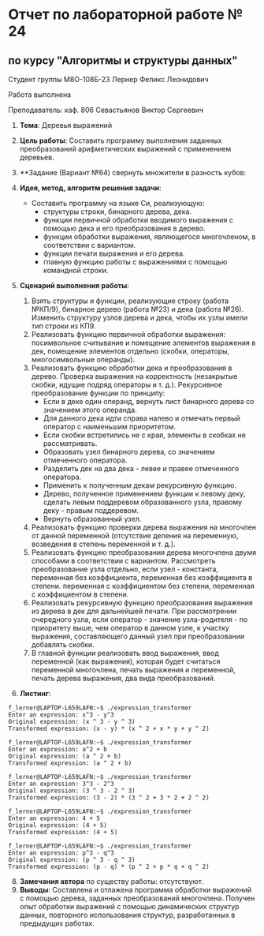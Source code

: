 # Отчет по лабораторной работе № 24
## по курсу "Алгоритмы и структуры данных"

Студент группы М8О-108Б-23 Лернер Феликс Леонидович

Работа выполнена

Преподаватель: каф. 806 Севастьянов Виктор Сергеевич

1. **Тема**: Деревья выражений
2. **Цель работы**: Составить программу выполнения заданных преобразований арифметических выражений с
применением деревьев.
3. **Задание (Вариант №64) свернуть множители в разность кубов: 

4. **Идея, метод, алгоритм решения задачи**:
    - Составить программу на языке Си, реализующую:
        - структуры строки, бинарного дерева, дека.
        - функции первичной обработки вводимого выражения с помощью дека и его преобразования в дерево.
        - функции обработки выражения, являющегося многочленом, в соответствии с вариантом.
        - функции печати выражения и его дерева.
        - главную функцию работы с выражениями с помощью командной строки.
5. **Сценарий выполнения работы**:
    1. Взять структуры и функции, реализующие строку (работа №КП/9), бинарное дерево (работа №23) и дека (работа №26).
Изменить структуру узлов дерева и дека, чтобы их узлы имели тип строки из КП9.
   2. Реализовать функцию первичной обработки выражения: посимвольное считывание и помещение элементов выражения в дек,
помещение элементов отдельно (скобки, операторы, многосимвольные операнды).
   3. Реализовать функцию обработки дека и преобразования в дерево. Проверка выражения на корректность (незакрытые 
скобки, идущие подряд операторы и т. д.). Рекурсивное преобразование функции по принципу:
      - Если в деке один операнд, вернуть лист бинарного дерева со значением этого операнда.
      - Для данного дека идти справа налево и отмечать первый оператор с наименьшим приоритетом.
      - Если скобки встретились не с края, элементы в скобках не рассматривать.
      - Образовать узел бинарного дерева, со значением отмеченного оператора.
      - Разделить дек на два дека - левее и правее отмеченного оператора.
      - Применить к полученным декам рекурсивную функцию.
      - Дерево, полученное применением функции к левому деку, сделать левым поддеревом образованного узла,
правому деку - правым поддеревом.
      - Вернуть образованный узел. 
    4. Реализовать функцию проверки дерева выражения на многочлен от данной переменной (отсутствие деления на 
переменную, возведения в степень переменной и т. д.).
    5. Реализовать функцию преобразования дерева многочлена двумя способами в соответствии с вариантом. Рассмотреть
преобразование узла отдельно, если узел - константа, переменная без коэффициента, переменная без коэффициента в
степени. переменная с коэффициентом без степени, переменная с коэффициентом в степени.
   6. Реализовать рекурсивную функцию преобразования выражения из дерева в дек для дальнейшей печати. При рассмотрении
очередного узла, если оператор - значение узла-родителя - по приоритету выше, чем оператор в данном узле,
к участку выражения, составляющего данный узел при преобразовании добавлять скобки.
   7. В главной функции реализовать ввод выражения, ввод переменной (как выражения), которая будет считаться переменной
многочлена, печать выражения и переменной, печать дерева выражения, два вида преобразований.

6. **Листинг**:
```
f_lerner@LAPTOP-L659LAFN:~$ ./expression_transformer
Enter an expression: x^3 - y^3
Original expression: (x ^ 3 - y ^ 3)
Transformed expression: (x - y) * (x ^ 2 + x * y + y ^ 2)

f_lerner@LAPTOP-L659LAFN:~$ ./expression_transformer
Enter an expression: a^2 + b
Original expression: (a ^ 2 + b)
Transformed expression: (a ^ 2 + b)

f_lerner@LAPTOP-L659LAFN:~$ ./expression_transformer
Enter an expression: 3^3 - 2^3
Original expression: (3 ^ 3 - 2 ^ 3)
Transformed expression: (3 - 2) * (3 ^ 2 + 3 * 2 + 2 ^ 2)

f_lerner@LAPTOP-L659LAFN:~$ ./expression_transformer
Enter an expression: 4 + 5
Original expression: (4 + 5)
Transformed expression: (4 + 5)

f_lerner@LAPTOP-L659LAFN:~$ ./expression_transformer
Enter an expression: p^3 - q^3
Original expression: (p ^ 3 - q ^ 3)
Transformed expression: (p - q) * (p ^ 2 + p * q + q ^ 2)
```

8. **Замечания автора** по существу работы: отсутствуют.
9. **Выводы**: Составлена и отлажена программа обработки выражений с помощью дерева, заданных преобразований многочлена.
Получен опыт обработки выражений с помощью динамических структур данных, повторного использования структур, 
разработанных в предыдущих работах.
